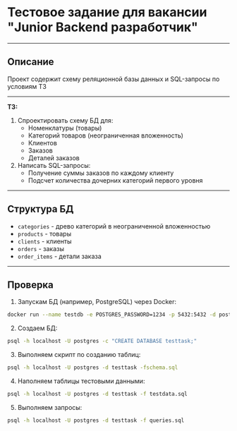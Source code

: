 # Тестовое задание для вакансии "Junior Backend разработчик"

---

## Описание

Проект содержит схему реляционной базы данных и SQL-запросы по условиям ТЗ

---

**ТЗ:**

1. Спроектировать схему БД для:
    - Номенклатуры (товары)
    - Категорий товаров (неограниченная вложенность)
    - Клиентов
    - Заказов
    - Деталей заказов
2. Написать SQL-запросы:
    - Получение суммы заказов по каждому клиенту
    - Подсчет количества дочерних категорий первого уровня

---

## Структура БД

- `categories` - древо категорий в неограниченной вложенностью
- `products` - товары
- `clients` - клиенты
- `orders` - заказы
- `order_items` - детали заказа


---

## Проверка

1. Запускам БД (например, PostgreSQL) через Docker:
```bash
docker run --name testdb -e POSTGRES_PASSWORD=1234 -p 5432:5432 -d postgres
```
2. Создаем БД:
```bash
psql -h localhost -U postgres -c "CREATE DATABASE testtask;"
```
3. Выполняем скрипт по созданию таблиц:
```bash
psql -h localhost -U postgres -d testtask -fschema.sql
```
4. Наполняем таблицы тестовыми данными:
```bash
psql -h localhost -U postgres -d testtask -f testdata.sql
```
5. Выполняем запросы:
```bash
psql -h localhost -U postgres -d testtask -f queries.sql
```